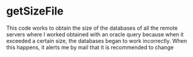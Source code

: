 # getSizeFile
This code works to obtain the size of the databases of all the remote servers where I worked obtained with an oracle query because when it exceeded a certain size, the databases began to work incorrectly.
When this happens, it alerts me by mail that it is recommended to change
